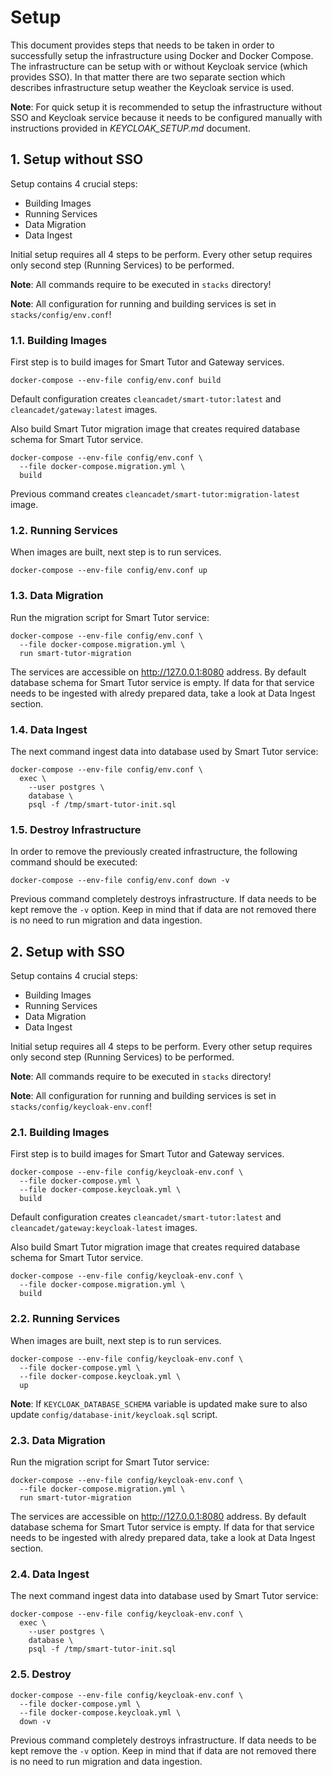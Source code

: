 # Setup

This document provides steps that needs to be taken in order to successfully setup the infrastructure using Docker and Docker Compose.
The infrastructure can be setup with or without Keycloak service (which provides SSO). In that matter there are two separate section 
which describes infrastructure setup weather the Keycloak service is used.

**Note**: For quick setup it is recommended to setup the infrastructure without
SSO and Keycloak service because it needs to be configured manually with instructions
provided in _KEYCLOAK_SETUP.md_ document.

## 1. Setup without SSO

Setup contains 4 crucial steps:
 - Building Images
 - Running Services 
 - Data Migration
 - Data Ingest

Initial setup requires all 4 steps to be perform. Every other setup requires only second step (Running Services) to be performed.

**Note**: All commands require to be executed in `stacks` directory!

**Note**: All configuration for running and building services is set 
in `stacks/config/env.conf`!

### 1.1. Building Images

First step is to build images for Smart Tutor and Gateway services. 

```shell
docker-compose --env-file config/env.conf build
```

Default configuration creates `cleancadet/smart-tutor:latest` and `cleancadet/gateway:latest` images.

Also build Smart Tutor migration image that creates required database schema for Smart Tutor service.

```shell
docker-compose --env-file config/env.conf \
  --file docker-compose.migration.yml \
  build
```

Previous command creates `cleancadet/smart-tutor:migration-latest` image.

### 1.2. Running Services

When images are built, next step is to run services.

```shell
docker-compose --env-file config/env.conf up
```

### 1.3. Data Migration

Run the migration script for Smart Tutor service:

```shell
docker-compose --env-file config/env.conf \
  --file docker-compose.migration.yml \
  run smart-tutor-migration
```

The services are accessible on http://127.0.0.1:8080 address. By default database schema for Smart Tutor service is empty. If data for that service needs to be ingested with alredy prepared data, take a look at Data Ingest section.

### 1.4. Data Ingest

The next command ingest data into database used by Smart Tutor service:

```shell
docker-compose --env-file config/env.conf \
  exec \
    --user postgres \
    database \
    psql -f /tmp/smart-tutor-init.sql
```

### 1.5. Destroy Infrastructure

In order to remove the previously created infrastructure, the following command should be executed:

```shell
docker-compose --env-file config/env.conf down -v
```

Previous command completely destroys infrastructure. If data needs to be kept remove the `-v` option.
Keep in mind that if data are not removed there is no need to run migration and data ingestion.

## 2. Setup with SSO

Setup contains 4 crucial steps:
- Building Images
- Running Services
- Data Migration
- Data Ingest

Initial setup requires all 4 steps to be perform. Every other setup requires only second step (Running Services) to be performed.

**Note**: All commands require to be executed in `stacks` directory!

**Note**: All configuration for running and building services is set
in `stacks/config/keycloak-env.conf`!

### 2.1. Building Images

First step is to build images for Smart Tutor and Gateway services.

```shell
docker-compose --env-file config/keycloak-env.conf \
  --file docker-compose.yml \
  --file docker-compose.keycloak.yml \
  build
```
Default configuration creates `cleancadet/smart-tutor:latest` and `cleancadet/gateway:keycloak-latest` images.

Also build Smart Tutor migration image that creates required database schema for Smart Tutor service.

```shell
docker-compose --env-file config/keycloak-env.conf \
  --file docker-compose.migration.yml \
  build
```

### 2.2. Running Services

When images are built, next step is to run services.

```shell
docker-compose --env-file config/keycloak-env.conf \
  --file docker-compose.yml \
  --file docker-compose.keycloak.yml \
  up
```

**Note**: If `KEYCLOAK_DATABASE_SCHEMA` variable is updated make sure to also update `config/database-init/keycloak.sql` script.

### 2.3. Data Migration

Run the migration script for Smart Tutor service:

```shell
docker-compose --env-file config/keycloak-env.conf \
  --file docker-compose.migration.yml \
  run smart-tutor-migration
```

The services are accessible on http://127.0.0.1:8080 address. By default database schema for Smart Tutor service is empty. If data for that service needs to be ingested with alredy prepared data, take a look at Data Ingest section.

### 2.4. Data Ingest

The next command ingest data into database used by Smart Tutor service:

```shell
docker-compose --env-file config/keycloak-env.conf \
  exec \
    --user postgres \
    database \
    psql -f /tmp/smart-tutor-init.sql
```

### 2.5. Destroy 

```shell
docker-compose --env-file config/keycloak-env.conf \
  --file docker-compose.yml \
  --file docker-compose.keycloak.yml \
  down -v
```

Previous command completely destroys infrastructure. If data needs to be kept remove the `-v` option.
Keep in mind that if data are not removed there is no need to run migration and data ingestion.